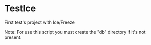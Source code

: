 TestIce
=====================================
First test's project with Ice/Freeze

Note: For use this script you must create the "db" directory if it's not present.
